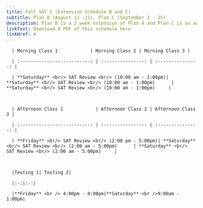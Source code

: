 ```yaml
---
title: Fall SAT I (Extension Schedule B and C)
subtitle: Plan B (August 13 -21), Plan C (September 3 - 25)
description: Plan B is a 2 week extension of Plan A and Plan C is an additional 4 weeks from plan A and B
linkText: Download A PDF of this schedule here
linkHref: #
---
```


      | Morning Class 1            | Morning Class 2 | Morning Class 3 |

      | :--------------------------: | :---------------: | :---------------: |

      | **Saturday** <br/> SAT Review <br/> (10:00 am - 1:00pm)| **Saturday** <br/> SAT Review <br/> (10:00 am - 1:00pm)      | **Saturday** <br/> SAT Review <br/> (10:00 am - 1:00pm)     |



      | Afternoon Class 1            | Afternoon Class 2 | Afternoon Class 3 |

      | :--------------------------: | :---------------: | :---------------: |

      | **Friday** <br/> SAT Review <br/> (2:00 pm - 5:00pm)| **Saturday** <br/> SAT Review <br/> (2:00 am - 5:00pm)      | **Saturday** <br/> SAT Review <br/> (2:00 am - 5:00pm)     |



      |Testing 1| Testing 2|

      |:-:|:-:|

      |**Friday** <br /> 4:00pm - 8:00pm|**Saturday** <br />9:00am - 1:00pm|
